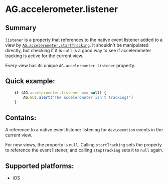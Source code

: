 # AG.accelerometer.listener

## Summary
`listener` is a property that references to the native event listener added to a view by [`AG.accelerometer.startTracking`](startTracking.md). It shouldn't be manipulated directly, but checking if it is `null` is a good way to see if accelerometer tracking is active for the current view.

Every view has its unique `AG.accelerometer.listener` property.

## Quick example:
```javascript
	if (AG.accelerometer.listener === null) {
	    AG.GUI.alert("The accelerometer isn't tracking!")
	}
```

## Contains:

A reference to a native event listener listening for `devicemotion` events in the current view. 

For new views, the property is `null`. Calling `startTracking` sets the property to reference the event listener, and calling `stopTracking` sets it to `null` again.

## Supported platforms:
* iOS